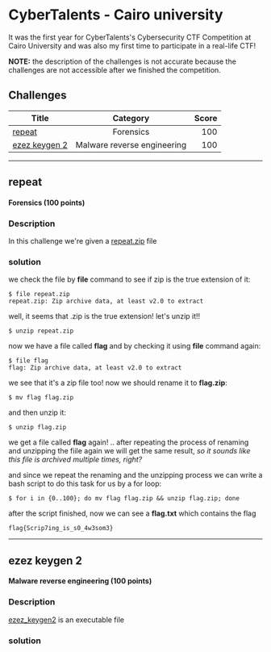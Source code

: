 # CyberTalents - Cairo university
It was the first year for CyberTalents's Cybersecurity CTF Competition at Cairo University and was also my first time to participate in a real-life CTF!

**NOTE:** the description of the challenges is not accurate because the challenges are not accessible after we finished the competition.


## Challenges

| Title                              | Category                        | Score |
| ---------------------------------- |:-------------------------------:| -----:|
|    [repeat](#repeat)               |   Forensics                     | 100   |
|    [ezez keygen 2](#ezez-keygen-2) |   Malware reverse engineering   | 100   |

<hr />

## repeat
#### Forensics (100 points)

### Description
In this challenge we're given a [repeat.zip](repeat.zip) file

### solution
we check the file by **file** command to see if zip is the true extension of it:
```
$ file repeat.zip
repeat.zip: Zip archive data, at least v2.0 to extract
```
well, it seems that .zip is the true extension!
let's unzip it!!
```
$ unzip repeat.zip
```
now we have a file called **flag** and by checking it using **file** command again: 

```
$ file flag
flag: Zip archive data, at least v2.0 to extract
```
we see that it's a zip file too! now we should rename it to **flag.zip**:

```
$ mv flag flag.zip
```
and then unzip it:

```
$ unzip flag.zip
```
we get a file called **flag** again! .. after repeating the process of renaming and unzipping the fiile again we will get the same result, *so it sounds like this file is archived multiple times, right?*

and since we repeat the renaming and the unzipping process we can write a bash script to do this task for us by a for loop:
```
$ for i in {0..100}; do mv flag flag.zip && unzip flag.zip; done
```
after the script finished, now we can see a **flag.txt** which contains the flag
```
flag{Scrip7ing_is_s0_4w3som3}
```


<hr />

## ezez keygen 2
#### Malware reverse engineering (100 points)

### Description
[ezez_keygen2](ezez_keygen2) is an executable file 

### solution
